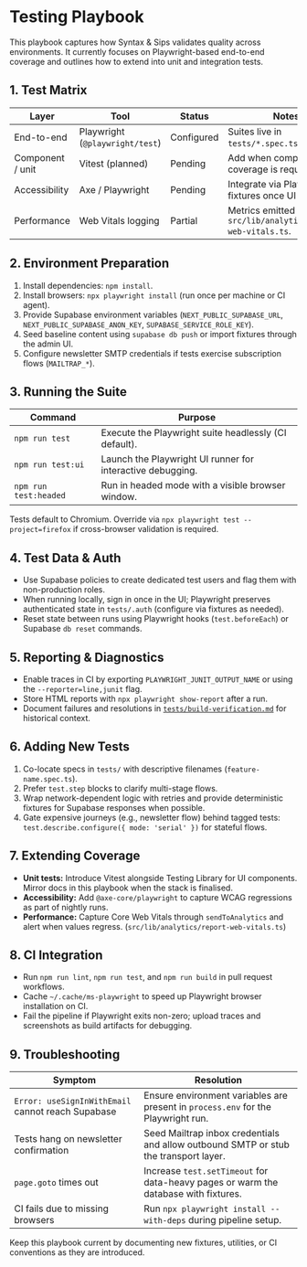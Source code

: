 # Testing Playbook

This playbook captures how Syntax & Sips validates quality across environments. It currently focuses on Playwright-based end-to-end coverage and outlines how to extend into unit and integration tests.

## 1. Test Matrix

| Layer | Tool | Status | Notes |
| --- | --- | --- | --- |
| End-to-end | Playwright (`@playwright/test`) | Configured | Suites live in `tests/*.spec.ts`. |
| Component / unit | Vitest (planned) | Pending | Add when component coverage is required. |
| Accessibility | Axe / Playwright | Pending | Integrate via Playwright fixtures once UI stabilises. |
| Performance | Web Vitals logging | Partial | Metrics emitted via `src/lib/analytics/report-web-vitals.ts`. |

## 2. Environment Preparation

1. Install dependencies: `npm install`.
2. Install browsers: `npx playwright install` (run once per machine or CI agent).
3. Provide Supabase environment variables (`NEXT_PUBLIC_SUPABASE_URL`, `NEXT_PUBLIC_SUPABASE_ANON_KEY`, `SUPABASE_SERVICE_ROLE_KEY`).
4. Seed baseline content using `supabase db push` or import fixtures through the admin UI.
5. Configure newsletter SMTP credentials if tests exercise subscription flows (`MAILTRAP_*`).

## 3. Running the Suite

| Command | Purpose |
| --- | --- |
| `npm run test` | Execute the Playwright suite headlessly (CI default). |
| `npm run test:ui` | Launch the Playwright UI runner for interactive debugging. |
| `npm run test:headed` | Run in headed mode with a visible browser window. |

Tests default to Chromium. Override via `npx playwright test --project=firefox` if cross-browser validation is required.

## 4. Test Data & Auth

- Use Supabase policies to create dedicated test users and flag them with non-production roles.
- When running locally, sign in once in the UI; Playwright preserves authenticated state in `tests/.auth` (configure via fixtures as needed).
- Reset state between runs using Playwright hooks (`test.beforeEach`) or Supabase `db reset` commands.

## 5. Reporting & Diagnostics

- Enable traces in CI by exporting `PLAYWRIGHT_JUNIT_OUTPUT_NAME` or using the `--reporter=line,junit` flag.
- Store HTML reports with `npx playwright show-report` after a run.
- Document failures and resolutions in [`tests/build-verification.md`](../build-verification.md) for historical context.

## 6. Adding New Tests

1. Co-locate specs in `tests/` with descriptive filenames (`feature-name.spec.ts`).
2. Prefer `test.step` blocks to clarify multi-stage flows.
3. Wrap network-dependent logic with retries and provide deterministic fixtures for Supabase responses when possible.
4. Gate expensive journeys (e.g., newsletter flow) behind tagged tests: `test.describe.configure({ mode: 'serial' })` for stateful flows.

## 7. Extending Coverage

- **Unit tests:** Introduce Vitest alongside Testing Library for UI components. Mirror docs in this playbook when the stack is finalised.
- **Accessibility:** Add `@axe-core/playwright` to capture WCAG regressions as part of nightly runs.
- **Performance:** Capture Core Web Vitals through `sendToAnalytics` and alert when values regress. (`src/lib/analytics/report-web-vitals.ts`)

## 8. CI Integration

- Run `npm run lint`, `npm run test`, and `npm run build` in pull request workflows.
- Cache `~/.cache/ms-playwright` to speed up Playwright browser installation on CI.
- Fail the pipeline if Playwright exits non-zero; upload traces and screenshots as build artifacts for debugging.

## 9. Troubleshooting

| Symptom | Resolution |
| --- | --- |
| `Error: useSignInWithEmail` cannot reach Supabase | Ensure environment variables are present in `process.env` for the Playwright run. |
| Tests hang on newsletter confirmation | Seed Mailtrap inbox credentials and allow outbound SMTP or stub the transport layer. |
| `page.goto` times out | Increase `test.setTimeout` for data-heavy pages or warm the database with fixtures. |
| CI fails due to missing browsers | Run `npx playwright install --with-deps` during pipeline setup. |

Keep this playbook current by documenting new fixtures, utilities, or CI conventions as they are introduced.
